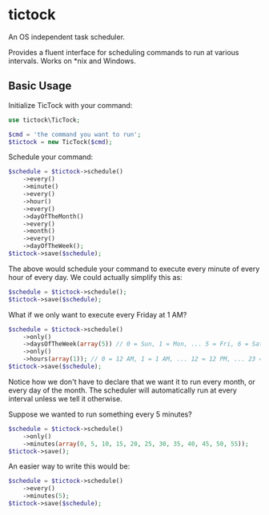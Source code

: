 # tictock


An OS independent task scheduler.

Provides a fluent interface for scheduling commands to run at various intervals. Works on *nix and Windows.

## Basic Usage

Initialize TicTock with your command:

```php
use tictock\TicTock;

$cmd = 'the command you want to run';
$tictock = new TicTock($cmd);
```

Schedule your command:

```php
$schedule = $tictock->schedule()
    ->every()
    ->minute()
    ->every()
    ->hour()
    ->every()
    ->dayOfTheMonth()
    ->every()
    ->month()
    ->every()
    ->dayOfTheWeek();
$tictock->save($schedule);
```

The above would schedule your command to execute every minute of every hour of every day. We could actually simplify this as:

```php
$schedule = $tictock->schedule();
$tictock->save($schedule);
```

What if we only want to execute every Friday at 1 AM?

```php
$schedule = $tictock->schedule()
    ->only()
    ->daysOfTheWeek(array(5)) // 0 = Sun, 1 = Mon, ... 5 = Fri, 6 = Sat
    ->only()
    ->hours(array(1)); // 0 = 12 AM, 1 = 1 AM, ... 12 = 12 PM, ... 23 = 11 PM
$tictock->save($schedule);
```

Notice how we don't have to declare that we want it to run every month, or every day of the month. The scheduler will automatically run at every interval unless we tell it otherwise.

Suppose we wanted to run something every 5 minutes?

```php
$schedule = $tictock->schedule()
    ->only()
    ->minutes(array(0, 5, 10, 15, 20, 25, 30, 35, 40, 45, 50, 55));
$tictock->save();
```

An easier way to write this would be:

```php
$schedule = $tictock->schedule()
    ->every()
    ->minutes(5);
$tictock->save($schedule);
```

